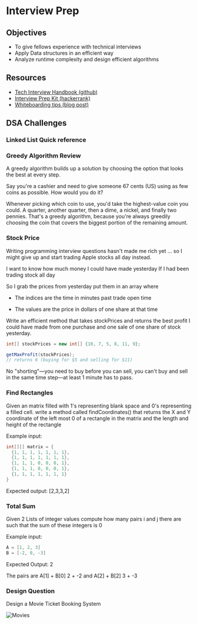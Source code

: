 # Interview Prep

## Objectives

* To give fellows experience with technical interviews
* Apply Data structures in an efficient way
* Analyze runtime complexity and design efficient algorithms

## Resources

* [Tech Interview Handbook (github)](https://github.com/yangshun/tech-interview-handbook)
* [Interview Prep Kit (hackerrank)](https://www.hackerrank.com/interview/interview-preparation-kit)
* [Whiteboarding tips (blog post)](https://codewithoutrules.com/2016/04/04/interview-puzzles/)

## DSA Challenges

### Linked List Quick reference

### Greedy Algorithm Review

A greedy algorithm builds up a solution by choosing the option that looks the best at every step.

Say you're a cashier and need to give someone 67 cents (US) using as few coins as possible. How would you do it?

Whenever picking which coin to use, you'd take the highest-value coin you could. A quarter, another quarter, then a dime, a nickel, and finally two pennies. That's a greedy algorithm, because you're always greedily choosing the coin that covers the biggest portion of the remaining amount.

### Stock Price

Writing programming interview questions hasn't made me rich yet ... so I might give up and start trading Apple stocks all day instead.

I want to know how much money I could have made yesterday If I had been trading stock all day 

So I grab the prices from yesterday put them in an array where

* The indices are the time in minutes past trade open time

* The values are the price in dollars of one share at that time

Write an efficient method that takes stockPrices and returns the best profit I could have made from one purchase and one sale of one share of stock yesterday.

```java
int[] stockPrices = new int[] {10, 7, 5, 8, 11, 9};

getMaxProfit(stockPrices);
// returns 6 (buying for $5 and selling for $11)
```

No "shorting"—you need to buy before you can sell, you can't buy and sell in the same time step—at least 1 minute has to pass.

### Find Rectangles

Given an matrix filled with 1's representing blank space and 0's representing a filled cell. write a method called findCoordinates() that returns the X and Y coordinate of the left most 0 of a rectangle in the matrix and the length and height of the rectangle

Example input:

```java
int[][] matrix = {
  {1, 1, 1, 1, 1, 1, 1},
  {1, 1, 1, 1, 1, 1, 1},
  {1, 1, 1, 0, 0, 0, 1},
  {1, 1, 1, 0, 0, 0, 1},
  {1, 1, 1, 1, 1, 1, 1}
}
```

Expected output: [2,3,3,2]

### Total Sum

Given 2 Lists of integer values compute how many pairs i and j there are such that the sum of these integers is 0

Example input:

```java
A = [1, 2, 3]
B = [-2, 0, -3]
```

Expected Output: 2

The pairs are A[1] + B[0] 2 + -2 and A[2] + B[2] 3 + -3

### Design Question

Design a Movie Ticket Booking System

![Movies](https://cdn-images-1.medium.com/max/832/1*fCJWmC0Sq2vsYEbbZu2h_A.png)